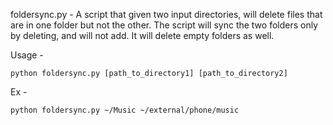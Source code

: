 foldersync.py - A script that given two input directories, will delete files that are in one folder but not the other.
The script will sync the two folders only by deleting, and will not add. It will delete empty folders as well.

Usage - 

`python foldersync.py [path_to_directory1] [path_to_directory2]`

Ex - 

`python foldersync.py ~/Music ~/external/phone/music`
